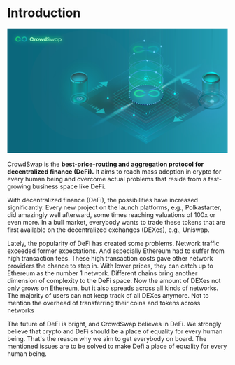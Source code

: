 # Introduction


![](<.gitbook/assets/introduction.jpg>)

CrowdSwap is the **best-price-routing and aggregation protocol for decentralized finance (DeFi).**
It aims to reach mass adoption in crypto for every human being and overcome actual problems
that reside from a fast-growing business space like DeFi.

With decentralized finance (DeFi), the possibilities have increased significantly. Every new project on the launch platforms, e.g., Polkastarter, did amazingly well afterward, some times reaching valuations of 100x or even more. In a bull market, everybody wants to trade these tokens that are first available on the decentralized exchanges (DEXes), e.g., Uniswap.

Lately, the popularity of DeFi has created some problems. Network traffic exceeded former expectations. And especially Ethereum had to suffer from high transaction fees. These high transaction costs gave other network providers the chance to step in. With lower prices, they can catch up to Ethereum as the number 1 network. Different chains bring another dimension of complexity to the DeFi space. Now the amount of DEXes not only grows on Ethereum, but it also spreads across all kinds of networks. The majority of users can not keep track of all DEXes anymore. Not to mention the overhead of transferring their coins and tokens across networks

The future of DeFi is bright, and CrowdSwap believes in DeFi. We strongly believe that crypto and DeFi should be a place of equality for every human being. That's the reason why we aim to get everybody on board. The mentioned issues are to be solved to make Defi a place of equality for every human being.
